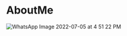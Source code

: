 # AboutMe

![WhatsApp Image 2022-07-05 at 4 51 22 PM](https://user-images.githubusercontent.com/63035436/177316594-bb7e7b9d-9635-4637-8b6b-410f4e7824b6.jpeg)
